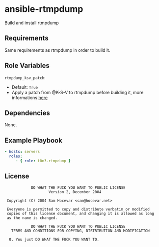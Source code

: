# ansible-rtmpdump

Build and install rtmpdump

## Requirements

Same requirements as rtmpdump in order to build it.

## Role Variables

`rtmpdump_ksv_patch`:
- Default: `True`
- Apply a patch from @K-S-V to rtmpdump before building it, more informations [here](http://stream-recorder.com/forum/customized-rtmpdump-binaries-patch-file-t16103.html)

## Dependencies

None.

## Example Playbook

```YAML
- hosts: servers
  roles:
     - { role: t0n3.rtmpdump }
```

## License

```
            DO WHAT THE FUCK YOU WANT TO PUBLIC LICENSE
                    Version 2, December 2004

 Copyright (C) 2004 Sam Hocevar <sam@hocevar.net>

 Everyone is permitted to copy and distribute verbatim or modified
 copies of this license document, and changing it is allowed as long
 as the name is changed.

            DO WHAT THE FUCK YOU WANT TO PUBLIC LICENSE
   TERMS AND CONDITIONS FOR COPYING, DISTRIBUTION AND MODIFICATION

  0. You just DO WHAT THE FUCK YOU WANT TO.
```
